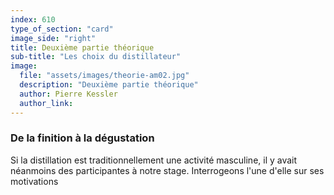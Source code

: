 ```yaml
---
index: 610
type_of_section: "card"
image_side: "right"
title: Deuxième partie théorique
sub-title: "Les choix du distillateur"
image:
  file: "assets/images/theorie-am02.jpg"
  description: "Deuxième partie théorique"
  author: Pierre Kessler
  author_link: 
---
```

### De la finition à la dégustation ###   

Si la distillation est traditionnellement une activité masculine, il y avait néanmoins des participantes à notre stage. Interrogeons l'une d'elle sur <span class="soundcite" data-url="assets/sons/interet_madame.mp3" data-start="0" data-end="110000" data-plays="1">ses motivations</span>